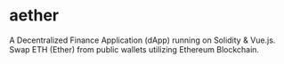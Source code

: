 # aether
A Decentralized Finance Application (dApp) running on Solidity &amp; Vue.js. Swap ETH (Ether) from public wallets utilizing Ethereum Blockchain. 
